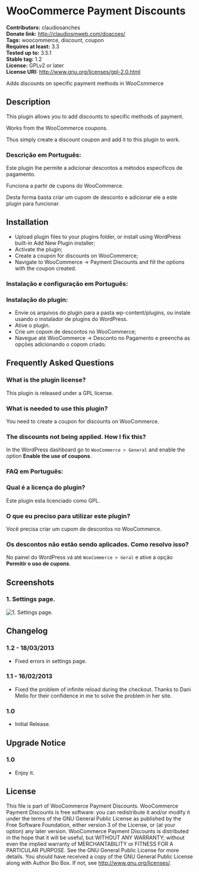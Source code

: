 # WooCommerce Payment Discounts #
**Contributors:** claudiosanches  
**Donate link:** http://claudiosmweb.com/doacoes/  
**Tags:** woocommerce, discount, coupon  
**Requires at least:** 3.3  
**Tested up to:** 3.5.1  
**Stable tag:** 1.2  
**License:** GPLv2 or later  
**License URI:** http://www.gnu.org/licenses/gpl-2.0.html  

Adds discounts on specific payment methods in WooCommerce

## Description ##

This plugin allows you to add discounts to specific methods of payment.

Works from the WooCommerce coupons.

Thus simply create a discount coupon and add it to this plugin to work.

### Descrição em Português: ###

Este plugin lhe permite a adicionar descontos a métodos especificos de pagamento.

Funciona a partir de cupons do WooCommerce.

Desta forma basta criar um cupom de desconto e adicionar ele a este plugin para funcionar.

## Installation ##

* Upload plugin files to your plugins folder, or install using WordPress built-in Add New Plugin installer;
* Activate the plugin;
* Create a coupon for discounts on WooCommerce;
* Navigate to WooCommerce -> Payment Discounts and fill the options with the coupon created.

### Instalação e configuração em Português: ###

### Instalação do plugin: ###

* Envie os arquivos do plugin para a pasta wp-content/plugins, ou instale usando o instalador de plugins do WordPress.
* Ative o plugin.
* Crie um copom de descontos no WooCommerce;
* Navegue até WooCommerce -> Desconto no Pagamento e preencha as opções adicionando o copom criado.

## Frequently Asked Questions ##

### What is the plugin license? ###

This plugin is released under a GPL license.

### What is needed to use this plugin? ###

You need to create a coupon for discounts on WooCommerce.

### The discounts not being applied. How I fix this? ###

In the WordPress dashboard go to `WooCommerce > General` and enable the option **Enable the use of coupons**.

### FAQ em Português: ###

### Qual é a licença do plugin? ###

Este plugin esta licenciado como GPL.

### O que eu preciso para utilizar este plugin? ###

Você precisa criar um cupom de descontos no WooCommerce.

### Os descontos não estão sendo aplicados. Como resolvo isso? ###

No painel do WordPress vá até `WooCommerce > Geral` e ative a opção **Permitir o uso de cupons**.

## Screenshots ##

### 1. Settings page. ###
![1. Settings page.](http://s.wordpress.org/extend/plugins/woocommerce-payment-discounts/screenshot-1.png)


## Changelog ##

### 1.2 - 18/03/2013 ###

* Fixed errors in settings page.

### 1.1 - 16/02/2013 ###

* Fixed the problem of infinite reload during the checkout. Thanks to Dani Mello for their confidence in me to solve the problem in her site.

### 1.0 ###

* Initial Release.

## Upgrade Notice ##

### 1.0 ###

* Enjoy it.

## License ##

This file is part of WooCommerce Payment Discounts.
WooCommerce Payment Discounts is free software: you can redistribute it and/or modify it under the terms of the GNU General Public License as published by the Free Software Foundation, either version 3 of the License, or (at your option) any later version.
WooCommerce Payment Discounts is distributed in the hope that it will be useful, but WITHOUT ANY WARRANTY; without even the implied warranty of MERCHANTABILITY or FITNESS FOR A PARTICULAR PURPOSE. See the GNU General Public License for more details.
You should have received a copy of the GNU General Public License along with Author Bio Box. If not, see <http://www.gnu.org/licenses/>.
